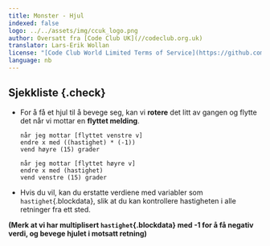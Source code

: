 ```yaml
---
title: Monster - Hjul
indexed: false
logo: ../../assets/img/ccuk_logo.png
author: Oversatt fra [Code Club UK](//codeclub.org.uk)
translator: Lars-Erik Wollan
license: "[Code Club World Limited Terms of Service](https://github.com/CodeClub/scratch-curriculum/blob/master/LICENSE.md)"
language: nb
---
```


## Sjekkliste {.check}

+ For å få et hjul til å bevege seg, kan vi **rotere** det litt av
  gangen og flytte det når vi mottar en **flyttet melding**.

  ```blocks
  når jeg mottar [flyttet venstre v]
  endre x med ((hastighet) * (-1))
  vend høyre (15) grader

  når jeg mottar [flyttet høyre v]
  endre x med (hastighet)
  vend venstre (15) grader
  ```

+ Hvis du vil, kan du erstatte verdiene med variabler som
  `hastighet`{.blockdata}, slik at du kan kontrollere hastigheten i
  alle retninger fra ett sted.

**(Merk at vi har multiplisert `hastighet`{.blockdata} med -1 for å få
  negativ verdi, og bevege hjulet i motsatt retning)**
